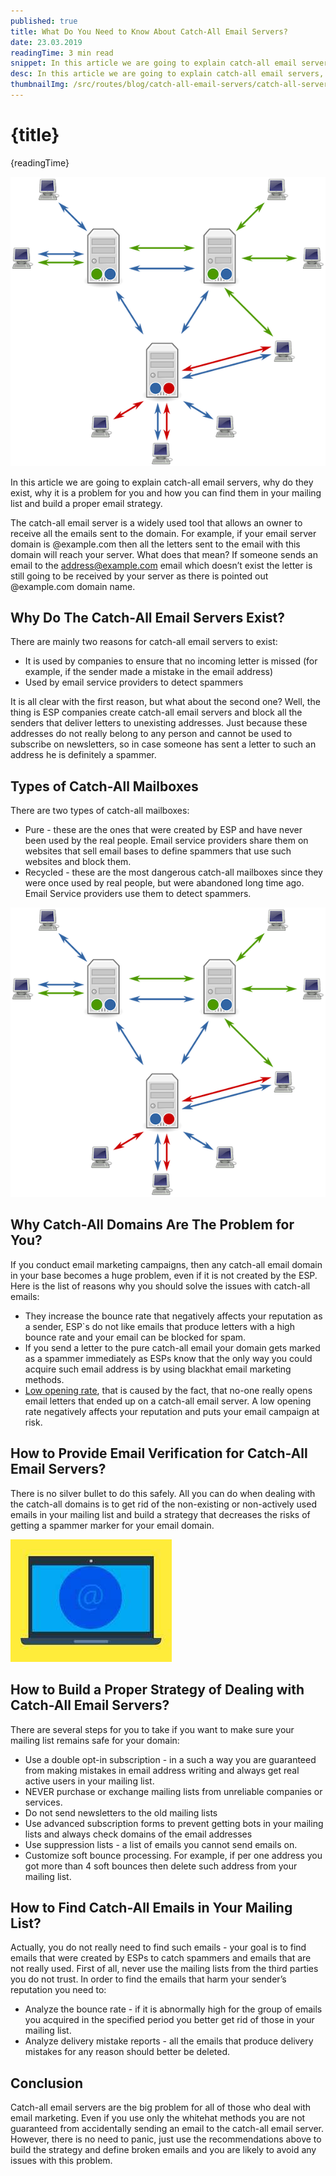 ```yaml
---
published: true
title: What Do You Need to Know About Catch-All Email Servers?
date: 23.03.2019
readingTime: 3 min read
snippet: In this article we are going to explain catch-all email servers, why do they exist, why it is a problem for you and how you can find them in your mailing list and build a proper email strategy.
desc: In this article we are going to explain catch-all email servers, why do they exist, why it is a problem for you and how you can find them in your mailing list and build a proper email strategy.
thumbnailImg: /src/routes/blog/catch-all-email-servers/catch-all-servers-img2.jpg?format=jpg&width=1200&height=630
---
```


# {title}

{readingTime}

![Catch-All Email Servers](./catch-all-servers-img1.png?format=webp;png;avif&srcset)

In this article we are going to explain catch-all email servers, why do they exist, why it is a problem for you and how you can find them in your mailing list and build a proper email strategy.

The catch-all email server is a widely used tool that allows an owner to receive all the emails sent to the domain. For example, if your email server domain is @example.com then all the letters sent to the email with this domain will reach your server. What does that mean? If someone sends an email to the address@example.com email which doesn’t exist the letter is still going to be received by your server as there is pointed out @example.com domain name.

## Why Do The Catch-All Email Servers Exist?

There are mainly two reasons for catch-all email servers to exist:

- It is used by companies to ensure that no incoming letter is missed (for example, if the sender made a mistake in the email address)
- Used by email service providers to detect spammers

It is all clear with the first reason, but what about the second one? Well, the thing is ESP companies create catch-all email servers and block all the senders that deliver letters to unexisting addresses. Just because these addresses do not really belong to any person and cannot be used to subscribe on newsletters, so in case someone has sent a letter to such an address he is definitely a spammer.

## Types of Catch-All Mailboxes

There are two types of catch-all mailboxes:

- Pure - these are the ones that were created by ESP and have never been used by the real people. Email service providers share them on websites that sell email bases to define spammers that use such websites and block them.
- Recycled - these are the most dangerous catch-all mailboxes since they were once used by real people, but were abandoned long time ago. Email Service providers use them to detect spammers.

![Catch-All Email Servers](./catch-all-servers-img1.png?format=webp;png;avif&srcset)

## Why Catch-All Domains Are The Problem for You?

If you conduct email marketing campaigns, then any catch-all email domain in your base becomes a huge problem, even if it is not created by the ESP. Here is the list of reasons why you should solve the issues with catch-all emails:

- They increase the bounce rate that negatively affects your reputation as a sender, ESP\`s do not like emails that produce letters with a high bounce rate and your email can be blocked for spam.
- If you send a letter to the pure catch-all email your domain gets marked as a spammer immediately as ESPs know that the only way you could acquire such email address is by using blackhat email marketing methods.
- [Low opening rate](/blog/here-is-why-you-have-poor-open-rate), that is caused by the fact, that no-one really opens email letters that ended up on a catch-all email server. A low opening rate negatively affects your reputation and puts your email campaign at risk.

## How to Provide Email Verification for Catch-All Email Servers?

There is no silver bullet to do this safely. All you can do when dealing with the catch-all domains is to get rid of the non-existing or non-actively used emails in your mailing list and build a strategy that decreases the risks of getting a spammer marker for your email domain.

![Catch-All Email Servers](./catch-all-servers-img2.jpg?format=webp;jpg;avif&srcset)

## How to Build a Proper Strategy of Dealing with Catch-All Email Servers?

There are several steps for you to take if you want to make sure your mailing list remains safe for your domain:

- Use a double opt-in subscription - in a such a way you are guaranteed from making mistakes in email address writing and always get real active users in your mailing list.
- NEVER purchase or exchange mailing lists from unreliable companies or services.
- Do not send newsletters to the old mailing lists
- Use advanced subscription forms to prevent getting bots in your mailing lists and always check domains of the email addresses
- Use suppression lists - a list of emails you cannot send emails on.
- Customize soft bounce processing. For example, if per one address you got more than 4 soft bounces then delete such address from your mailing list.

## How to Find Catch-All Emails in Your Mailing List?

Actually, you do not really need to find such emails - your goal is to find emails that were created by ESPs to catch spammers and emails that are not really used. First of all, never use the mailing lists from the third parties you do not trust. In order to find the emails that harm your sender’s reputation you need to:

- Analyze the bounce rate - if it is abnormally high for the group of emails you acquired in the specified period you better get rid of those in your mailing list.
- Analyze delivery mistake reports - all the emails that produce delivery mistakes for any reason should better be deleted.

## Conclusion

Catch-all email servers are the big problem for all of those who deal with email marketing. Even if you use only the whitehat methods you are not guaranteed from accidentally sending an email to the catch-all email server. However, there is no need to panic, just use the recommendations above to build the strategy and define broken emails and you are likely to avoid any issues with this problem.
